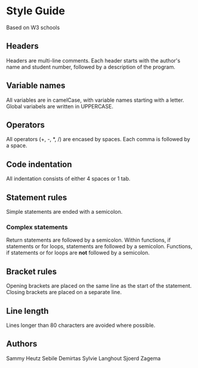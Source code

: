 # Style Guide
Based on W3 schools

## Headers
Headers are multi-line comments.
Each header starts with the author's name and student number, followed by a description of the program.

## Variable names
All variables are in camelCase, with variable names starting with a letter.
Global variabels are written in UPPERCASE.

## Operators
All operators (+, -, *, /) are encased by spaces. Each comma is followed by a space.

## Code indentation
All indentation consists of either 4 spaces or 1 tab.

## Statement rules
Simple statements are ended with a semicolon.

### Complex statements
Return statements are followed by a semicolon.
Within functions, if statements or for loops, statements are followed by a semicolon.
Functions, if statements or for loops are **not** followed by a semicolon.

## Bracket rules
Opening brackets are placed on the same line as the start of the statement.
Closing brackets are placed on a separate line.

## Line length
Lines longer than 80 characters are avoided where possible.

## Authors
Sammy Heutz
Sebile Demirtas
Sylvie Langhout
Sjoerd Zagema
